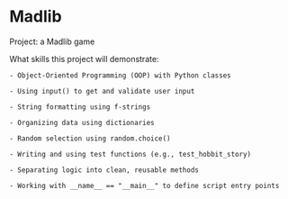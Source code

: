 # Madlib

Project:
    a Madlib game

What skills this project will demonstrate:

    - Object-Oriented Programming (OOP) with Python classes

    - Using input() to get and validate user input

    - String formatting using f-strings

    - Organizing data using dictionaries

    - Random selection using random.choice()

    - Writing and using test functions (e.g., test_hobbit_story)

    - Separating logic into clean, reusable methods

    - Working with __name__ == "__main__" to define script entry points